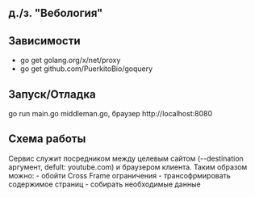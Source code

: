 д./з. "Вебология"
------

Зависимости
------
 - go get golang.org/x/net/proxy
 - go get github.com/PuerkitoBio/goquery

Запуск/Отладка
------

go run main.go middleman.go, браузер http://localhost:8080

Схема работы
--------
Сервис служит посредником между целевым сайтом (--destination аргумент, defult: youtube.com)
и браузером клиента. Таким образом можно:
    - обойти Cross Frame ограничения
    - трансофрмировать содержимое страниц
    - собирать необходимые данные